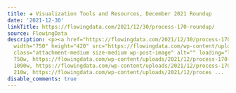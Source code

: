 ```yaml
---
title: ✚ Visualization Tools and Resources, December 2021 Roundup
date: '2021-12-30'
linkTitle: https://flowingdata.com/2021/12/30/process-170-roundup/
source: FlowingData
description: <p><a href="https://flowingdata.com/2021/12/30/process-170-roundup/"><img
  width="750" height="420" src="https://flowingdata.com/wp-content/uploads/2021/12/process-170-featured-750x420.png"
  class="attachment-medium size-medium wp-post-image" alt="" loading="lazy" srcset="https://flowingdata.com/wp-content/uploads/2021/12/process-170-featured-750x420.png
  750w, https://flowingdata.com/wp-content/uploads/2021/12/process-170-featured-1090x610.png
  1090w, https://flowingdata.com/wp-content/uploads/2021/12/process-170-featured-210x118.png
  210w, https://flowingdata.com/wp-content/uploads/2021/12/proces ...
disable_comments: true
---
```

<p><a href="https://flowingdata.com/2021/12/30/process-170-roundup/"><img width="750" height="420" src="https://flowingdata.com/wp-content/uploads/2021/12/process-170-featured-750x420.png" class="attachment-medium size-medium wp-post-image" alt="" loading="lazy" srcset="https://flowingdata.com/wp-content/uploads/2021/12/process-170-featured-750x420.png 750w, https://flowingdata.com/wp-content/uploads/2021/12/process-170-featured-1090x610.png 1090w, https://flowingdata.com/wp-content/uploads/2021/12/process-170-featured-210x118.png 210w, https://flowingdata.com/wp-content/uploads/2021/12/proces ...